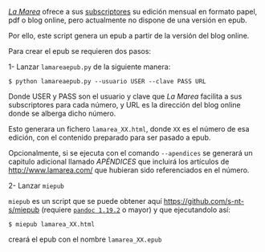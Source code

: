 *[La Marea](http://www.lamarea.com/)* ofrece a sus [subscriptores](http://www.lamarea.com/kiosco/#!/D011-La-Marea-n%C2%BA-47/p/80130070/category=5355224) su edición mensual en formato papel, pdf o blog online, pero actualmente no dispone de una versión en epub.

Por ello, este script genera un epub a partir de la versión del blog online.

Para crear el epub se requieren dos pasos:

1- Lanzar `lamareaepub.py` de la siguiente manera:

```console
$ python lamareaepub.py --usuario USER --clave PASS URL
```

Donde USER y PASS son el usuario y clave que *La Marea* facilita a sus subscriptores para cada número, y URL es la dirección del blog online donde se alberga dicho número.

Esto generara un fichero `lamarea_XX.html`, donde `XX` es el número de esa edición, con el contenido preparado para ser pasado a epub.

Opcionalmente, si se ejecuta con el comando `--apendices` se generará un capitulo adicional llamado *APÉNDICES* que incluirá los artículos de http://www.lamarea.com/ que hubieran sido referenciados en el número.

2- Lanzar `miepub`

`miepub` es un script que se puede obtener aquí https://github.com/s-nt-s/miepub (requiere [`pandoc 1.19.2`](https://github.com/jgm/pandoc/releases) o mayor) y que ejecutandolo así:

```console
$ miepub lamarea_XX.html
```

creará el epub con el nombre `lamarea_XX.epub`
